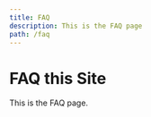 ```yaml
---
title: FAQ
description: This is the FAQ page
path: /faq
---
```


# FAQ this Site

This is the FAQ page.